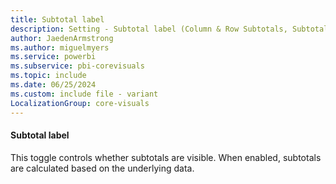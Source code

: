 ```yaml
---
title: Subtotal label
description: Setting - Subtotal label (Column & Row Subtotals, Subtotal label)
author: JaedenArmstrong
ms.author: miguelmyers
ms.service: powerbi
ms.subservice: pbi-corevisuals
ms.topic: include
ms.date: 06/25/2024
ms.custom: include file - variant
LocalizationGroup: core-visuals
---
```

#### Subtotal label

This toggle controls whether subtotals are visible. When enabled, subtotals are calculated based on the underlying data.
